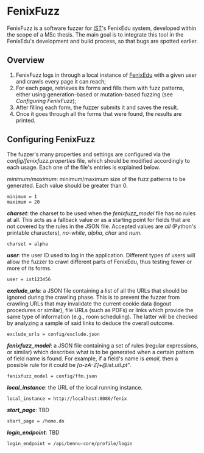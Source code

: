 # FenixFuzz
FenixFuzz is a software fuzzer for [IST](http://tecnico.ulisboa.pt/)'s FenixEdu system, developed within the scope of a MSc thesis. The main goal is to integrate this tool in the FenixEdu's development and build process, so that bugs are spotted earlier.

## Overview
1. FenixFuzz logs in through a local instance of [FenixEdu](http://fenixedu.org/) with a given user and crawls every page it can reach;
2. For each page, retrieves its forms and fills them with fuzz patterns, either using generation-based or mutation-based fuzzing (see *Configuring FenixFuzz*);
3. After filling each form, the fuzzer submits it and saves the result.
4. Once it goes through all the forms that were found, the results are printed.

## Configuring FenixFuzz
The fuzzer's many properties and settings are configured via the *config/fenixfuzz.properties* file, which should be modified accordingly to each usage. Each one of the file's entries is explained below.

*minimum/maximum*: minimum/maximum size of the fuzz patterns to be generated. Each value should be greater than 0.

    minimum = 1
    maximum = 20

__*charset*__:  the charset to be used when the *fenixfuzz_model* file has no rules at all. This acts as a fallback value or as a starting point for fields that are not covered by the rules in the JSON file. Accepted values are *all* (Python's printable characters), *no-white*, *alpha*, *char* and *num*.

    charset = alpha

__*user*__: the user ID used to log in the application. Different types of users will allow the fuzzer to crawl different parts of FenixEdu, thus testing fewer or more of its forms.

    user = ist123456

__*exclude_urls*__: a JSON file containing a list of all the URLs that should be ignored during the crawling phase. This is to prevent the fuzzer from crawling URLs that may invalidate the current cookie data (logout procedures or similar), file URLs (such as PDFs) or links which provide the same type of information (e.g., room scheduling). The latter will be checked by analyzing a sample of said links to deduce the overall outcome.

    exclude_urls = config/exclude.json

__*fenixfuzz_model*__: a JSON file containing a set of rules (regular expressions, or similar) which describes what is to be generated when a certain pattern of field name is found. For example, if a field's name is *email*, then a possible rule for it could be *[a-zA-Z]+\@ist.utl.pt*".

    fenixfuzz_model = config/ffm.json

__*local_instance*__: the URL of the local running instance.

    local_instance = http://localhost:8080/fenix

__*start_page*__: TBD

    start_page = /home.do

__*login_endpoint*__: TBD

    login_endpoint = /api/bennu-core/profile/login
